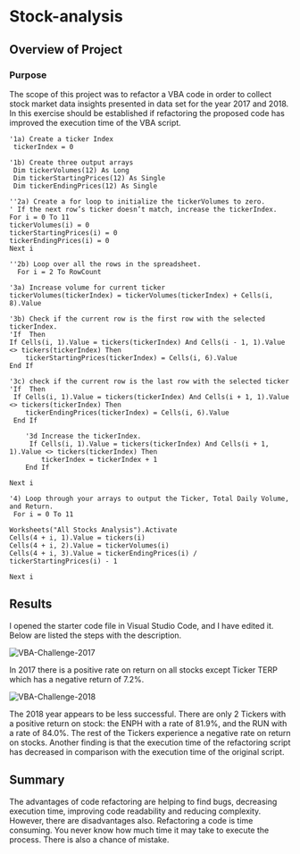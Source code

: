 # Stock-analysis

## Overview of Project
### Purpose
The scope of this project was to refactor a VBA code in order to collect stock market data insights presented in data set for the year 2017 and 2018. In this exercise should be established if refactoring the proposed code has improved the execution time of the VBA script.

    '1a) Create a ticker Index
     tickerIndex = 0

    '1b) Create three output arrays
     Dim tickerVolumes(12) As Long
     Dim tickerStartingPrices(12) As Single
     Dim tickerEndingPrices(12) As Single

    ''2a) Create a for loop to initialize the tickerVolumes to zero.
    ' If the next row’s ticker doesn’t match, increase the tickerIndex.
    For i = 0 To 11
    tickerVolumes(i) = 0
    tickerStartingPrices(i) = 0
    tickerEndingPrices(i) = 0
    Next i

    ''2b) Loop over all the rows in the spreadsheet.
      For i = 2 To RowCount

    '3a) Increase volume for current ticker
    tickerVolumes(tickerIndex) = tickerVolumes(tickerIndex) + Cells(i, 8).Value
    
    '3b) Check if the current row is the first row with the selected tickerIndex.
    'If  Then
    If Cells(i, 1).Value = tickers(tickerIndex) And Cells(i - 1, 1).Value <> tickers(tickerIndex) Then
        tickerStartingPrices(tickerIndex) = Cells(i, 6).Value
    End If
    
    '3c) check if the current row is the last row with the selected ticker
    'If  Then
     If Cells(i, 1).Value = tickers(tickerIndex) And Cells(i + 1, 1).Value <> tickers(tickerIndex) Then
        tickerEndingPrices(tickerIndex) = Cells(i, 6).Value
     End If

        '3d Increase the tickerIndex.
         If Cells(i, 1).Value = tickers(tickerIndex) And Cells(i + 1, 1).Value <> tickers(tickerIndex) Then
            tickerIndex = tickerIndex + 1
        End If

    Next i

    '4) Loop through your arrays to output the Ticker, Total Daily Volume, and Return.
     For i = 0 To 11
    
    Worksheets("All Stocks Analysis").Activate
    Cells(4 + i, 1).Value = tickers(i)
    Cells(4 + i, 2).Value = tickerVolumes(i)
    Cells(4 + i, 3).Value = tickerEndingPrices(i) / tickerStartingPrices(i) - 1
    
    Next i

## Results
I opened the starter code file in Visual Studio Code, and I have edited it. Below are listed the steps with the description.
 
<img src="https://i.ibb.co/P1KmdL1/VBA-Challenge-2017.png" alt="VBA-Challenge-2017" border="0">

In 2017 there is a positive rate on return on all stocks except Ticker TERP which has a negative return of 7.2%. 

<img src="https://i.ibb.co/3mz1bRZ/VBA-Challenge-2018.png" alt="VBA-Challenge-2018" border="0">

The 2018 year appears to be less successful. There are only 2 Tickers with a positive return on stock: the ENPH with a rate of 81.9%, and the RUN with a rate of 84.0%. The rest of the Tickers experience a negative rate on return on stocks.
Another finding is that the execution time of the refactoring script has decreased in comparison with the execution time of the original script.

## Summary
The advantages of code refactoring are helping to find bugs, decreasing execution time, improving code readability and reducing complexity. 
However, there are disadvantages also. Refactoring a code is time consuming. You never know how much time it may take to execute the process. There is also a chance of mistake. 
